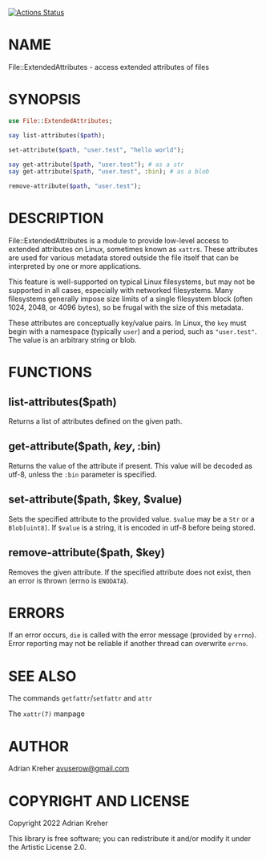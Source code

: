[![Actions Status](https://github.com/avuserow/raku-file-extendedattributes/actions/workflows/test.yml/badge.svg)](https://github.com/avuserow/raku-file-extendedattributes/actions)

NAME
====

File::ExtendedAttributes - access extended attributes of files

SYNOPSIS
========

```raku
use File::ExtendedAttributes;

say list-attributes($path);

set-attribute($path, "user.test", "hello world");

say get-attribute($path, "user.test"); # as a str
say get-attribute($path, "user.test", :bin); # as a blob

remove-attribute($path, "user.test");
```

DESCRIPTION
===========

File::ExtendedAttributes is a module to provide low-level access to extended attributes on Linux, sometimes known as `xattr`s. These attributes are used for various metadata stored outside the file itself that can be interpreted by one or more applications.

This feature is well-supported on typical Linux filesystems, but may not be supported in all cases, especially with networked filesystems. Many filesystems generally impose size limits of a single filesystem block (often 1024, 2048, or 4096 bytes), so be frugal with the size of this metadata.

These attributes are conceptually key/value pairs. In Linux, the `key` must begin with a namespace (typically `user`) and a period, such as `"user.test"`. The value is an arbitrary string or blob.

FUNCTIONS
=========

list-attributes($path)
----------------------

Returns a list of attributes defined on the given path.

get-attribute($path, $key, :$bin)
---------------------------------

Returns the value of the attribute if present. This value will be decoded as utf-8, unless the `:bin` parameter is specified.

set-attribute($path, $key, $value)
----------------------------------

Sets the specified attribute to the provided value. `$value` may be a `Str` or a `Blob[uint8]`. If `$value` is a string, it is encoded in utf-8 before being stored.

remove-attribute($path, $key)
-----------------------------

Removes the given attribute. If the specified attribute does not exist, then an error is thrown (errno is `ENODATA`).

ERRORS
======

If an error occurs, `die` is called with the error message (provided by `errno`). Error reporting may not be reliable if another thread can overwrite `errno`.

SEE ALSO
========

The commands `getfattr`/`setfattr` and `attr`

The `xattr(7)` manpage

AUTHOR
======

Adrian Kreher <avuserow@gmail.com>

COPYRIGHT AND LICENSE
=====================

Copyright 2022 Adrian Kreher

This library is free software; you can redistribute it and/or modify it under the Artistic License 2.0.

